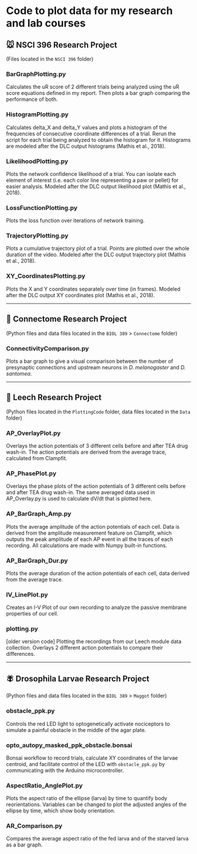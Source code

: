 # Code to plot data for my research and lab courses

## 🐭 NSCI 396 Research Project
(Files located in the `NSCI 396` folder)

### BarGraphPlotting.py
Calculates the uR score of 2 different trials being analyzed using the uR score equations defined in my report. Then plots a bar graph comparing the performance of both.

### HistogramPlotting.py
Calculates delta_X and delta_Y values and plots a histogram of the frequencies of consecutive coordinate differences of a trial. Rerun the script for each trial being analyzed to obtain the histogram for it. Histograms are modeled after the DLC output histograms (Mathis et al., 2018).

### LikelihoodPlotting.py
Plots the network confidence likelihood of a trial. You can isolate each element of interest (i.e. each color line representing a paw or pellet) for easier analysis. Modeled after the DLC output likelihood plot (Mathis et al., 2018).

### LossFunctionPlotting.py
Plots the loss function over iterations of network training.

### TrajectoryPlotting.py
Plots a cumulative trajectory plot of a trial. Points are plotted over the whole duration of the video. Modeled after the DLC output trajectory plot (Mathis et al., 2018).

### XY_CoordinatesPlotting.py
Plots the X and Y coordinates separately over time (in frames). Modeled after the DLC output XY coordinates plot (Mathis et al., 2018).

_________________________________________

## 🧠  Connectome Research Project
(Python files and data files located in the `BIOL 389` > `Connectome` folder)

### ConnectivityComparison.py
Plots a bar graph to give a visual comparison between the number of presynaptic connections and upstream neurons in *D. melanogaster* and *D. santomea*.

_________________________________________

## 🔬 Leech Research Project
(Python files located in the `PlottingCode` folder, data files located in the `Data` folder)

### AP_OverlayPlot.py
Overlays the action potentials of 3 different cells before and after TEA drug wash-in. The action potentials are derived from the average trace, calculated from Clampfit.

### AP_PhasePlot.py
Overlays the phase plots of the action potentials of 3 different cells before and after TEA drug wash-in. The same averaged data used in AP_Overlay.py is used to calculate dV/dt that is plotted here.

### AP_BarGraph_Amp.py
Plots the average amplitude of the action potentials of each cell. Data is derived from the amplitude measurement feature on Clampfit, which outputs the peak amplitude of each AP event in all the traces of each recording. All calculations are made with Numpy built-in functions.

### AP_BarGraph_Dur.py
Plots the average duration of the action potentials of each cell, data derived from the average trace.

### IV_LinePlot.py
Creates an I-V Plot of our own recording to analyze the passive membrane properties of our cell.

### plotting.py
[older version code] Plotting the recordings from our Leech module data collection.
Overlays 2 different action potentials to compare their differences.

_________________________________________

## 🪰  Drosophila Larvae Research Project
(Python files and data files located in the `BIOL 389` > `Maggot` folder)

### obstacle_ppk.py
Controls the red LED light to optogenetically activate nociceptors to simulate a painful obstacle in the middle of the agar plate.

### opto_autopy_masked_ppk_obstacle.bonsai
Bonsai workflow to record trials, calculate XY coordinates of the larvae centroid, and facilitate control of the LED with `obstacle_ppk.py` by communicating with the Arduino microcontroller.

### AspectRatio_AnglePlot.py
Plots the aspect ratio of the ellipse (larva) by time to quantify body reorientations. Variables can be changed to plot the adjusted angles of the ellipse by time, which show body orientation.

### AR_Comparison.py
Compares the average aspect ratio of the fed larva and of the starved larva as a bar graph.
